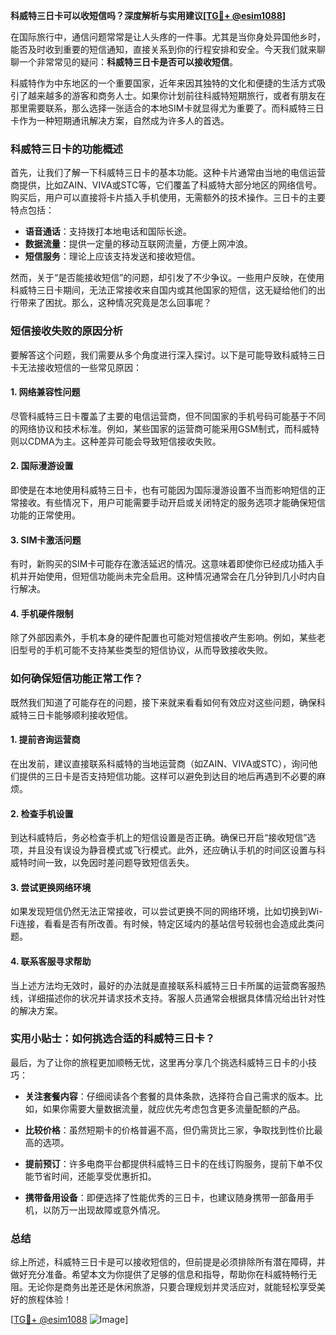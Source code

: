 **科威特三日卡可以收短信吗？深度解析与实用建议[[TG💪+ @esim1088](https://t.me/s/esim1088)]**

在国际旅行中，通信问题常常是让人头疼的一件事。尤其是当你身处异国他乡时，能否及时收到重要的短信通知，直接关系到你的行程安排和安全。今天我们就来聊聊一个非常常见的疑问：**科威特三日卡是否可以接收短信**。

科威特作为中东地区的一个重要国家，近年来因其独特的文化和便捷的生活方式吸引了越来越多的游客和商务人士。如果你计划前往科威特短期旅行，或者有朋友在那里需要联系，那么选择一张适合的本地SIM卡就显得尤为重要了。而科威特三日卡作为一种短期通讯解决方案，自然成为许多人的首选。

### 科威特三日卡的功能概述

首先，让我们了解一下科威特三日卡的基本功能。这种卡片通常由当地的电信运营商提供，比如ZAIN、VIVA或STC等，它们覆盖了科威特大部分地区的网络信号。购买后，用户可以直接将卡片插入手机使用，无需额外的技术操作。三日卡的主要特点包括：

- **语音通话**：支持拨打本地电话和国际长途。
- **数据流量**：提供一定量的移动互联网流量，方便上网冲浪。
- **短信服务**：理论上应该支持发送和接收短信。

然而，关于“是否能接收短信”的问题，却引发了不少争议。一些用户反映，在使用科威特三日卡期间，无法正常接收来自国内或其他国家的短信，这无疑给他们的出行带来了困扰。那么，这种情况究竟是怎么回事呢？

### 短信接收失败的原因分析

要解答这个问题，我们需要从多个角度进行深入探讨。以下是可能导致科威特三日卡无法接收短信的一些常见原因：

#### 1. 网络兼容性问题
尽管科威特三日卡覆盖了主要的电信运营商，但不同国家的手机号码可能基于不同的网络协议和技术标准。例如，某些国家的运营商可能采用GSM制式，而科威特则以CDMA为主。这种差异可能会导致短信接收失败。

#### 2. 国际漫游设置
即使是在本地使用科威特三日卡，也有可能因为国际漫游设置不当而影响短信的正常接收。有些情况下，用户可能需要手动开启或关闭特定的服务选项才能确保短信功能的正常使用。

#### 3. SIM卡激活问题
有时，新购买的SIM卡可能存在激活延迟的情况。这意味着即使你已经成功插入手机并开始使用，但短信功能尚未完全启用。这种情况通常会在几分钟到几小时内自行解决。

#### 4. 手机硬件限制
除了外部因素外，手机本身的硬件配置也可能对短信接收产生影响。例如，某些老旧型号的手机可能不支持某些类型的短信协议，从而导致接收失败。

### 如何确保短信功能正常工作？

既然我们知道了可能存在的问题，接下来就来看看如何有效应对这些问题，确保科威特三日卡能够顺利接收短信。

#### 1. 提前咨询运营商
在出发前，建议直接联系科威特的当地运营商（如ZAIN、VIVA或STC），询问他们提供的三日卡是否支持短信功能。这样可以避免到达目的地后再遇到不必要的麻烦。

#### 2. 检查手机设置
到达科威特后，务必检查手机上的短信设置是否正确。确保已开启“接收短信”选项，并且没有误设为静音模式或飞行模式。此外，还应确认手机的时间区设置与科威特时间一致，以免因时差问题导致短信丢失。

#### 3. 尝试更换网络环境
如果发现短信仍然无法正常接收，可以尝试更换不同的网络环境，比如切换到Wi-Fi连接，看看是否有所改善。有时候，特定区域内的基站信号较弱也会造成此类问题。

#### 4. 联系客服寻求帮助
当上述方法均无效时，最好的办法就是直接联系科威特三日卡所属的运营商客服热线，详细描述你的状况并请求技术支持。客服人员通常会根据具体情况给出针对性的解决方案。

### 实用小贴士：如何挑选合适的科威特三日卡？

最后，为了让你的旅程更加顺畅无忧，这里再分享几个挑选科威特三日卡的小技巧：

- **关注套餐内容**：仔细阅读各个套餐的具体条款，选择符合自己需求的版本。比如，如果你需要大量数据流量，就应优先考虑包含更多流量配额的产品。
  
- **比较价格**：虽然短期卡的价格普遍不高，但仍需货比三家，争取找到性价比最高的选项。

- **提前预订**：许多电商平台都提供科威特三日卡的在线订购服务，提前下单不仅能节省时间，还能享受优惠折扣。

- **携带备用设备**：即便选择了性能优秀的三日卡，也建议随身携带一部备用手机，以防万一出现故障或意外情况。

### 总结

综上所述，科威特三日卡是可以接收短信的，但前提是必须排除所有潜在障碍，并做好充分准备。希望本文为你提供了足够的信息和指导，帮助你在科威特畅行无阻。无论你是商务出差还是休闲旅游，只要合理规划并灵活应对，就能轻松享受美好的旅程体验！

[[TG💪+ @esim1088](https://t.me/s/esim1088) ![Image](https://i.postimg.cc/4NQfJmqS/Snipaste-2025-05-13-00-14-12.png)]